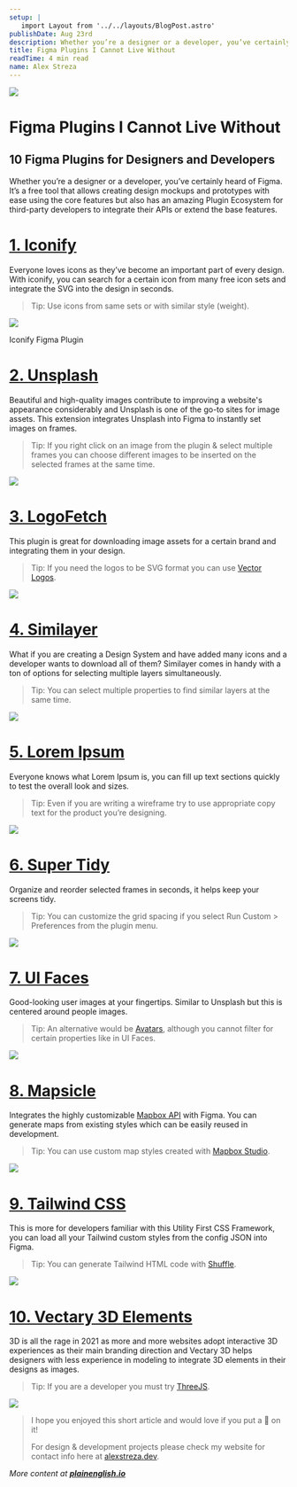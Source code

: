 ```yaml
---
setup: |
   import Layout from '../../layouts/BlogPost.astro'
publishDate: Aug 23rd
description: Whether you’re a designer or a developer, you’ve certainly heard of Figma. It’s a free tool that allows creating design mockups and prototypes with ease using the core features but also has an…
title: Figma Plugins I Cannot Live Without
readTime: 4 min read
name: Alex Streza
---
```

![](https://miro.medium.com/max/1400/1*pbun8rcTW2R-H7G_cP0EHw.png)

Figma Plugins I Cannot Live Without
===================================

10 Figma Plugins for Designers and Developers
---------------------------------------------

Whether you’re a designer or a developer, you’ve certainly heard of Figma. It’s a free tool that allows creating design mockups and prototypes with ease using the core features but also has an amazing Plugin Ecosystem for third-party developers to integrate their APIs or extend the base features.

[**1\. Iconify**](https://www.figma.com/community/plugin/735098390272716381/Iconify)
====================================================================================

Everyone loves icons as they’ve become an important part of every design. With iconify, you can search for a certain icon from many free icon sets and integrate the SVG into the design in seconds.

> Tip: Use icons from same sets or with similar style (weight).

![](https://miro.medium.com/max/1400/0*7420qdYhIAwQMi7c)

Iconify Figma Plugin

[2\. Unsplash](https://www.figma.com/community/plugin/738454987945972471/Unsplash)
==================================================================================

Beautiful and high-quality images contribute to improving a website's appearance considerably and Unsplash is one of the go-to sites for image assets. This extension integrates Unsplash into Figma to instantly set images on frames.

> Tip: If you right click on an image from the plugin & select multiple frames you can choose different images to be inserted on the selected frames at the same time.

![](https://miro.medium.com/max/1400/0*SVHxgqV3uopNLjwn)

[3\. LogoFetch](https://www.figma.com/community/plugin/827609259425497670/LogoFetch)
====================================================================================

This plugin is great for downloading image assets for a certain brand and integrating them in your design.

> Tip: If you need the logos to be SVG format you can use [Vector Logos](https://www.figma.com/community/plugin/854152902511629627/Vector-Logos).

![](https://miro.medium.com/max/1400/0*jYbC4nlDY8Ji4yax)

[4\. Similayer](https://www.figma.com/community/plugin/735733267883397781/Similayer)
====================================================================================

What if you are creating a Design System and have added many icons and a developer wants to download all of them? Similayer comes in handy with a ton of options for selecting multiple layers simultaneously.

> Tip: You can select multiple properties to find similar layers at the same time.

![](https://miro.medium.com/max/1400/0*nb1CgAbHFLt_OUeJ)

[5\. Lorem Ipsum](https://www.figma.com/community/plugin/736000994034548392/Lorem-ipsum)
========================================================================================

Everyone knows what Lorem Ipsum is, you can fill up text sections quickly to test the overall look and sizes.

> Tip: Even if you are writing a wireframe try to use appropriate copy text for the product you’re designing.

![](https://miro.medium.com/proxy/0*WHdeZesbOl0q3FOd)

[6\. Super Tidy](https://www.figma.com/community/plugin/731260060173130163/Super-Tidy)
======================================================================================

Organize and reorder selected frames in seconds, it helps keep your screens tidy.

> Tip: You can customize the grid spacing if you select Run Custom > Preferences from the plugin menu.

![](https://miro.medium.com/max/1400/0*s_Y6mzJOoodlv_b1)

[7\. UI Faces](https://www.figma.com/community/plugin/769664006254845172/UI-Faces)
==================================================================================

Good-looking user images at your fingertips. Similar to Unsplash but this is centered around people images.

> Tip: An alternative would be [Avatars](https://www.figma.com/community/plugin/739659977030056719/Avatars), although you cannot filter for certain properties like in UI Faces.

![](https://miro.medium.com/max/1400/0*Z_HPiS03wTgVZWm1)

[8\. Mapsicle](https://www.figma.com/community/plugin/736458162635847353/Mapsicle)
==================================================================================

Integrates the highly customizable [Mapbox API](https://www.mapbox.com/) with Figma. You can generate maps from existing styles which can be easily reused in development.

> Tip: You can use custom map styles created with [Mapbox Studio](https://www.mapbox.com/mapbox-studio/).

![](https://miro.medium.com/max/1400/0*lmFe3AmNAG7RarPd)

[9\. Tailwind CSS](https://www.figma.com/community/plugin/738806869514947558/Tailwind-CSS)
==========================================================================================

This is more for developers familiar with this Utility First CSS Framework, you can load all your Tailwind custom styles from the config JSON into Figma.

> Tip: You can generate Tailwind HTML code with [Shuffle](https://shuffle.dev/).

![](https://miro.medium.com/max/1400/0*cVrqAnbTvytDilfe)

[10\. Vectary 3D Elements](https://www.figma.com/community/plugin/769588393361258724/Vectary-3D-Elements)
=========================================================================================================

3D is all the rage in 2021 as more and more websites adopt interactive 3D experiences as their main branding direction and Vectary 3D helps designers with less experience in modeling to integrate 3D elements in their designs as images.

> Tip: If you are a developer you must try [ThreeJS](https://threejs.org/).

![](https://miro.medium.com/max/1400/0*S1eEz46dXucMiDeg)

> I hope you enjoyed this short article and would love if you put a 💜 on it!
> 
> For design & development projects please check my website for contact info here at [alexstreza.dev](https://alexstreza.dev/).

_More content at_ [**_plainenglish.io_**](http://plainenglish.io/)